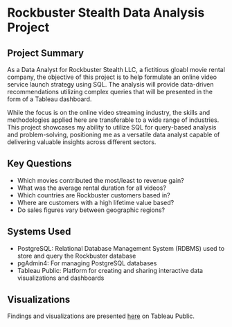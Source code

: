 # Rockbuster Stealth Data Analysis Project
## Project Summary
As a Data Analyst for Rockbuster Stealth LLC, a fictitious gloabl movie rental company, the objective of this project is to help formulate an online video service launch strategy using SQL. The analysis will provide data-driven recommendations utilizing complex queries that will be presented in the form of a Tableau dashboard. 

While the focus is on the online video streaming industry, the skills and methodologies applied here are transferable to a wide range of industries. This project showcases my ability to utilize SQL for query-based analysis and problem-solving, positioning me as a versatile data analyst capable of delivering valuable insights across different sectors.
## Key Questions
- Which movies contributed the most/least to revenue gain?
- What was the average rental duration for all videos?
- Which countries are Rockbuster customers based in?
- Where are customers with a high lifetime value based?
- Do sales figures vary between geographic regions?
## Systems Used
- PostgreSQL: Relational Database Management System (RDBMS) used to store and query the Rockbuster database
- pgAdmin4: For managing PostgreSQL databases
- Tableau Public: Platform for creating and sharing interactive data visualizations and dashboards
## Visualizations
Findings and visualizations are presented [here](https://public.tableau.com/views/3_10_17189098252540/3_10Project?:language=en-US&:sid=&:redirect=auth&:display_count=n&:origin=viz_share_link) on Tableau Public.
